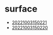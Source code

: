 # surface
- [20221003150221](/zet/20221003150221/README.md)
- [20221003150220](/zet/20221003150220/README.md)

